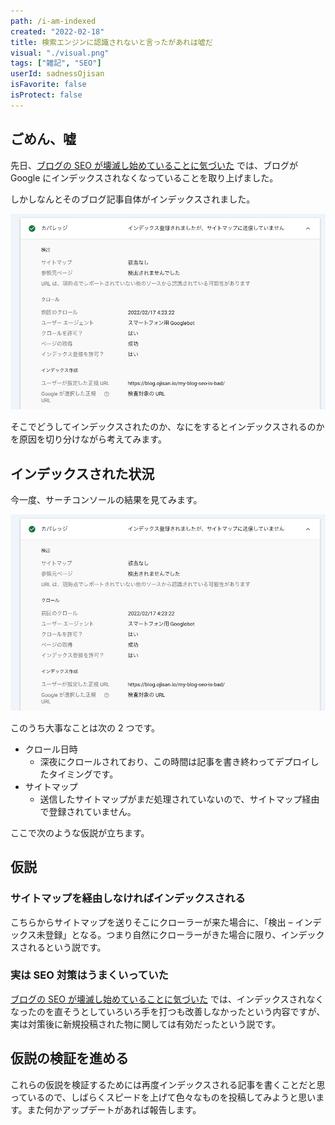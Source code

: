 ```yaml
---
path: /i-am-indexed
created: "2022-02-18"
title: 検索エンジンに認識されないと言ったがあれは嘘だ
visual: "./visual.png"
tags: ["雑記", "SEO"]
userId: sadnessOjisan
isFavorite: false
isProtect: false
---
```


## ごめん、嘘

先日、[ブログの SEO が壊滅し始めていることに気づいた](https://blog.ojisan.io/my-blog-seo-is-bad/) では、ブログが Google にインデックスされなくなっていることを取り上げました。

しかしなんとそのブログ記事自体がインデックスされました。

![インデックス](./visual.png)

そこでどうしてインデックスされたのか、なにをするとインデックスされるのかを原因を切り分けながら考えてみます。

## インデックスされた状況

今一度、サーチコンソールの結果を見てみます。

![インデックス](./visual.png)

このうち大事なことは次の 2 つです。

- クロール日時
  - 深夜にクロールされており、この時間は記事を書き終わってデプロイしたタイミングです。
- サイトマップ
  - 送信したサイトマップがまだ処理されていないので、サイトマップ経由で登録されていません。

ここで次のような仮説が立ちます。

## 仮説

### サイトマップを経由しなければインデックスされる

こちらからサイトマップを送りそこにクローラーが来た場合に、「検出 – インデックス未登録」となる。つまり自然にクローラーがきた場合に限り、インデックスされるという説です。

### 実は SEO 対策はうまくいっていた

[ブログの SEO が壊滅し始めていることに気づいた](https://blog.ojisan.io/my-blog-seo-is-bad/) では、インデックスされなくなったのを直そうとしていろいろ手を打つも改善しなかったという内容ですが、実は対策後に新規投稿された物に関しては有効だったという説です。

## 仮説の検証を進める

これらの仮説を検証するためには再度インデックスされる記事を書くことだと思っているので、しばらくスピードを上げて色々なものを投稿してみようと思います。また何かアップデートがあれば報告します。
